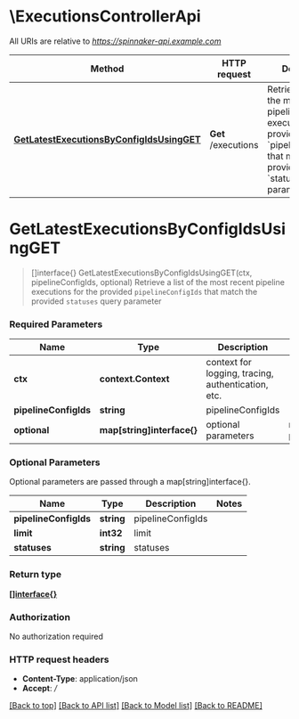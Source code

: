 # \ExecutionsControllerApi

All URIs are relative to *https://spinnaker-api.example.com*

Method | HTTP request | Description
------------- | ------------- | -------------
[**GetLatestExecutionsByConfigIdsUsingGET**](ExecutionsControllerApi.md#GetLatestExecutionsByConfigIdsUsingGET) | **Get** /executions | Retrieve a list of the most recent pipeline executions for the provided &#x60;pipelineConfigIds&#x60; that match the provided &#x60;statuses&#x60; query parameter


# **GetLatestExecutionsByConfigIdsUsingGET**
> []interface{} GetLatestExecutionsByConfigIdsUsingGET(ctx, pipelineConfigIds, optional)
Retrieve a list of the most recent pipeline executions for the provided `pipelineConfigIds` that match the provided `statuses` query parameter

### Required Parameters

Name | Type | Description  | Notes
------------- | ------------- | ------------- | -------------
 **ctx** | **context.Context** | context for logging, tracing, authentication, etc.
  **pipelineConfigIds** | **string**| pipelineConfigIds | 
 **optional** | **map[string]interface{}** | optional parameters | nil if no parameters

### Optional Parameters
Optional parameters are passed through a map[string]interface{}.

Name | Type | Description  | Notes
------------- | ------------- | ------------- | -------------
 **pipelineConfigIds** | **string**| pipelineConfigIds | 
 **limit** | **int32**| limit | 
 **statuses** | **string**| statuses | 

### Return type

[**[]interface{}**](interface{}.md)

### Authorization

No authorization required

### HTTP request headers

 - **Content-Type**: application/json
 - **Accept**: */*

[[Back to top]](#) [[Back to API list]](../README.md#documentation-for-api-endpoints) [[Back to Model list]](../README.md#documentation-for-models) [[Back to README]](../README.md)

